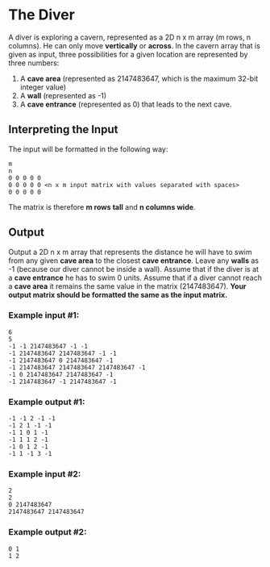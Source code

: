 # The Diver

A diver is exploring a cavern, represented as a 2D n x m array (m rows, n columns). He can only move **vertically** or **across**. In the cavern array that is given as input, three possibilities for a given location are represented by three numbers: 
1. A **cave area** (represented as 2147483647, which is the maximum 32-bit integer value)
2. A **wall** (represented as -1) 
3. A **cave entrance** (represented as 0) that leads to the next cave. 


## Interpreting the Input
The input will be formatted in the following way:

```
m
n
0 0 0 0 0
0 0 0 0 0 <n x m input matrix with values separated with spaces>
0 0 0 0 0
```

The matrix is therefore **m rows tall** and **n columns wide**.

## Output
Output a 2D n x m array that represents the distance he will have to swim from any given **cave area** to the closest **cave entrance**. Leave any **walls** as -1 (because our diver cannot be inside a wall). Assume that if the diver is at a **cave entrance** he has to swim 0 units. Assume that if a diver cannot reach a **cave area** it remains the same value in the matrix (2147483647). **Your output matrix should be formatted the same as the input matrix.**

### Example input #1:
```
6
5
-1 -1 2147483647 -1 -1
-1 2147483647 2147483647 -1 -1
-1 2147483647 0 2147483647 -1
-1 2147483647 2147483647 2147483647 -1
-1 0 2147483647 2147483647 -1
-1 2147483647 -1 2147483647 -1
```

### Example output #1:
```
-1 -1 2 -1 -1
-1 2 1 -1 -1
-1 1 0 1 -1
-1 1 1 2 -1
-1 0 1 2 -1
-1 1 -1 3 -1
 ```

### Example input #2:
```
2
2
0 2147483647
2147483647 2147483647
 ```

### Example output #2:
```
0 1
1 2
```
